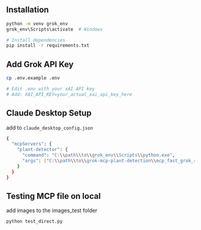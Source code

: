 ## Installation

```bash
python -m venv grok_env
grok_env\Scripts\activate  # Windows

# Install dependencies
pip install -r requirements.txt
```

## Add Grok API Key

```bash
cp .env.example .env

# Edit .env with your xAI API key
# Add: XAI_API_KEY=your_actual_xai_api_key_here
```

## Claude Desktop Setup
add to ```claude_desktop_config.json```
```bash
{
  "mcpServers": {
    "plant-detector": {
      "command": "C:\\path\\to\\grok_env\\Scripts\\python.exe",
      "args": ["C:\\path\\to\\grok-mcp-plant-detection\\mcp_fast_grok_real.py"]
    }
  }
}
```

## Testing MCP file on local
add images to the images_test folder
```bash
python test_direct.py
```
